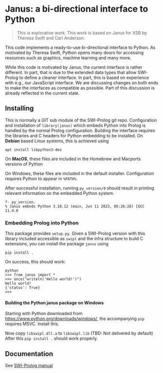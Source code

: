 # Janus: a bi-directional interface to Python

> This is explorative work.  This work is based on Janus for XSB by
> Theresa Swift and Carl Anderson.

This  code  implements  a  ready-to-use  bi-directional  interface  to
Python.  As  motivated by Theresa  Swift, Python opens many  doors for
accessing resources such as graphics, machine learning and many more.

While this code is motivated by Janus, the current interface is rather
different.  In part, that is due to the extended data types that allow
SWI-Prolog to define  a cleaner interface.  In part, this  is based on
experience  with e.g.,  our JavaScript  interface.  We  are discussing
changes on both ends to make the interfaces as compatible as possible.
Part of this discussion is already reflected in the current state.

## Installing

This  is  normally a  GIT  sub  module  of  the SWI-Prolog  git  repo.
Configuration and installation of `library(janus)` which embeds Python
into Prolog is  handled by the normal  Prolog configuration.  Building
the  interface  requires  the  libraries  and  C  headers  for  Python
embedding to be installed.  On __Debian__ based Linux systems, this is
achieved using

    apt install libpython3-dev

On __MacOS__,  these files are  included in the Homebrew  and Macports
versions of Python

On  Windows,  these  files  are included  in  the  default  installer.
Configuration requires Python to appear in ``%PATH%``.

After successful installation, running `py_version/0` should result in
printing relevant information on the embedded Python system.

    ?- py_version.
	% Janus embeds Python 3.10.12 (main, Jun 11 2023, 05:26:28) [GCC 11.4.0

### Embedding Prolog into Python

This  package provides  `setup.py`.  Given  a SWI-Prolog  version with
this library included accessible as `swipl` and the infra structure to
build C extensions, you can install the package `janus` using

    pip install .

On success, this should work:

    python
	>>> from janus import *
	>>> once("writeln('Hello world!')")
	Hello world!
	{'status': True}
	>>>

#### Building the Python janus package on Windows


Starting          with         Python          downloaded         from
https://www.python.org/downloads/windows/,   the  accompanying   `pip`
requires MSVC.  Install this.

Now  copy `libswipl.dll.a`  to `libswipl.lib`  (TBD: Not  delivered by
default) After this `pip install .` should work properly.


## Documentation

See [SWI-Prolog manual](https://www.swi-prolog.org/pldoc/package/janus)
